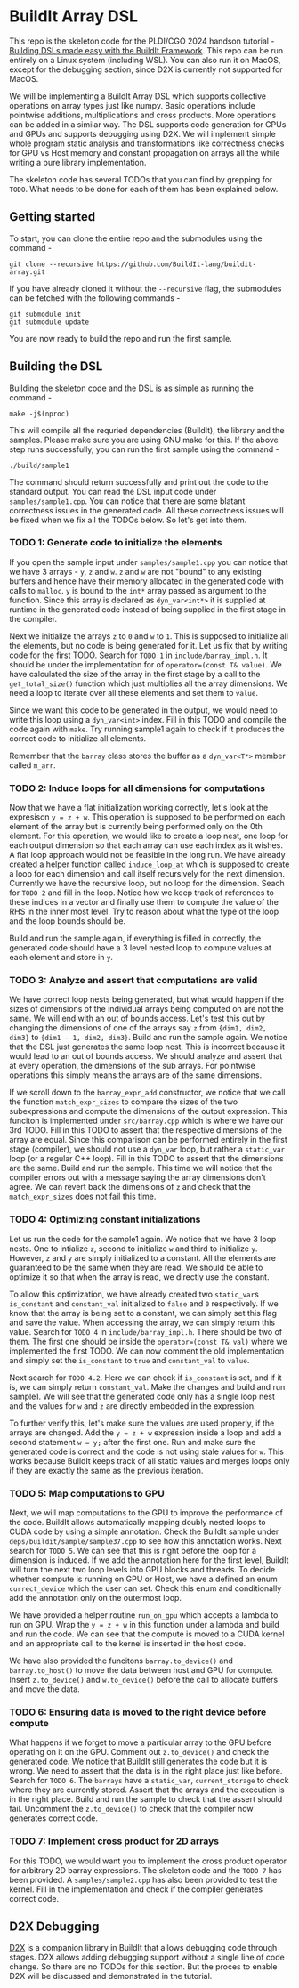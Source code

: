 # BuildIt Array DSL

This repo is the skeleton code for the PLDI/CGO 2024 handson tutorial - [Building DSLs made easy with the BuildIt Framework](https://buildit.so/tutorial). 
This repo can be run entirely on a Linux system (including WSL). You can also run it on MacOS, except for the debugging section, since D2X is currently not supported for MacOS.

We will be implementing a BuildIt Array DSL which supports collective operations on array types just like numpy. Basic operations include pointwise additions, multiplications and cross products. More operations can be added in a similar way. The DSL supports code generation for CPUs and GPUs and supports debugging using D2X. We will implement simple whole program static analysis and transformations like correctness checks for GPU vs Host memory and constant propagation on arrays all the while writing a pure library implementation. 

The skeleton code has several TODOs that you can find by grepping for `TODO`. What needs to be done for each of them has been explained below. 

## Getting started

To start, you can clone the entire repo and the submodules using the command - 

    git clone --recursive https://github.com/BuildIt-lang/buildit-array.git

If you have already cloned it without the `--recursive` flag, the submodules can be fetched with the following commands -

    git submodule init
    git submodule update

You are now ready to build the repo and run the first sample.

## Building the DSL

Building the skeleton code and the DSL is as simple as running the command - 

    make -j$(nproc)

This will compile all the requried dependencies (BuildIt), the library and the samples. Please make sure you are using GNU make for this. If the above step runs successfully, you can run the first sample using the command - 

    ./build/sample1

The command should return successfully and print out the code to the standard output. You can read the DSL input code under `samples/sample1.cpp`. You can notice that there are some blatant correctness issues in the generated code. All these correctness issues will be fixed when we fix all the TODOs below. So let's get into them. 



### TODO 1: Generate code to initialize the elements

If you open the sample input under `samples/sample1.cpp` you can notice that we have 3 arrays - `y`, `z` and `w`. `z` and `w` are not "bound" to any existing buffers and hence have their memory allocated in the generated code with calls to `malloc`. `y` is bound to the `int*` array passed as argument to the function. Since this array is declared as `dyn_var<int*>` it is supplied at runtime in the generated code instead of being supplied in the first stage in the compiler. 

Next we initialize the arrays `z` to `0` and `w` to `1`. This is supposed to initialize all the elements, but no code is being generated for it. Let us fix that by writing code for the first TODO. Search for `TODO 1` in `include/barray_impl.h`. It should be under the implementation for of `operator=(const T& value)`. We have calculated the size of the array in the first stage by a call to the `get_total_size()` function which just multiplies all the array dimensions. We need a loop to iterate over all these elements and set them to `value`. 

Since we want this code to be generated in the output, we would need to write this loop using a `dyn_var<int>` index. Fill in this TODO and compile the code again with `make`. Try running sample1 again to check if it produces the correct code to initialize all elements. 

Remember that the `barray` class stores the buffer as a `dyn_var<T*>` member called `m_arr`.  

### TODO 2: Induce loops for all dimensions for computations

Now that we have a flat initialization working correctly, let's look at the expresison `y = z + w`. This operation is supposed to be performed on each element of the array but is currently being performed only on the 0th element. For this operation, we would like to create a loop nest, one loop for each output dimension so that each array can use each index as it wishes. A flat loop approach would not be feasible in the long run. We have already created a helper function called `induce_loop_at` which is supposed to create a loop for each dimension and call itself recursively for the next dimension. Currently we have the recursive loop, but no loop for the dimension. Seach for `TODO 2` and fill in the loop. Notice how we keep track of references to these indices in a vector and finally use them to compute the value of the RHS in the inner most level. Try to reason about what the type of the loop and the loop bounds should be. 

Build and run the sample again, if everything is filled in correctly, the generated code should have a 3 level nested loop to compute values at each element and store in `y`. 

### TODO 3: Analyze and assert that computations are valid

We have correct loop nests being generated, but what would happen if the sizes of dimensions of the individual arrays being computed on are not the same. We will end with an out of bounds access. Let's test this out by changing the dimensions of one of the arrays say `z` from `{dim1, dim2, dim3}` to `{dim1 - 1, dim2, dim3}`. Build and run the sample again. We notice that the DSL just generates the same loop nest. This is incorrect because it would lead to an out of bounds access. We should analyze and assert that at every operation, the dimensions of the sub arrays. For pointwise operations this simply means the arrays are of the same dimensions. 

If we scroll down to the `barray_expr_add` constructor, we notice that we call the function `match_expr_sizes` to compare the sizes of the two subexpressions and compute the dimensions of the output expression. This funciton is implemented under `src/barray.cpp` which is where we have our 3rd TODO. Fill in this TODO to assert that the respective dimensions of the array are equal. Since this comparison can be performed entirely in the first stage (compiler), we should not use a `dyn_var` loop, but rather a `static_var` loop (or a regular C++ loop). Fill in this TODO to assert that the dimensions are the same. Build and run the sample. This time we will notice that the compiler errors out with a message saying the array dimensions don't agree. We can revert back the dimensions of `z` and check that the `match_expr_sizes` does not fail this time. 

### TODO 4: Optimizing constant initializations

Let us run the code for the sample1 again. We notice that we have 3 loop nests. One to intialize `z`, second to initialize `w` and third to initialize `y`. However, `z` and `y` are simply initialized to a constant. All the elements are guaranteed to be the same when they are read. We should be able to optimize it so that when the array is read, we directly use the constant. 

To allow this optimization, we have already created two `static_var`s `is_constant` and `constant_val` initialized to `false` and `0` respectively. If we know that the array is being set to a constant, we can simply set this flag and save the value. When accessing the array, we can simply return this value. Search for `TODO 4` in `include/barray_impl.h`. There should be two of them. The first one should be inside the `operator=(const T& val)` where we implemented the first TODO. We can now comment the old implementation and simply set the `is_constant` to `true` and `constant_val` to `value`. 

Next search for `TODO 4.2`. Here we can check if `is_constant` is set, and if it is, we can simply return `constant_val`. Make the changes and build and run sample1. We will see that the generated code only has a single loop nest and the values for `w` and `z` are directly embedded in the expression. 

To further verify this, let's make sure the values are used properly, if the arrays are changed. Add the `y = z + w` expression inside a loop and add a second statement `w = y;` after the first one. Run and make sure the generated code is correct and the code is not using stale values for `w`. This works because BuildIt keeps track of all static values and merges loops only if they are exactly the same as the previous iteration. 


### TODO 5: Map computations to GPU

Next, we will map computations to the GPU to improve the performance of the code. BuildIt allows automatically mapping doubly nested loops to CUDA code by using a simple annotation. Check the BuildIt sample under `deps/buildit/sample/sample37.cpp` to see how this annotation works. Next search for `TODO 5`. We can see that this is right before the loop for a dimension is induced. If we add the annotation here for the first level, BuildIt will turn the next two loop levels into GPU blocks and threads. To decide whether compute is running on GPU or Host, we have a defined an enum `currect_device` which the user can set. Check this enum and conditionally add the annotation only on the outermost loop. 

We have provided a helper routine `run_on_gpu` which accepts a lambda to run on GPU. Wrap the `y = z + w` in this function under a lambda and build and run the code. We can see that the compute is moved to a CUDA kernel and an appropriate call to the kernel is inserted in the host code. 

We have also provided the funcitons `barray.to_device()` and `barray.to_host()` to move the data between host and GPU for compute. Insert `z.to_device()` and `w.to_device()` before the call to allocate buffers and move the data. 

### TODO 6: Ensuring data is moved to the right device before compute

What happens if we forget to move a particular array to the GPU before operating on it on the GPU. Comment out `z.to_device()` and check the generated code. We notice that BuildIt still generates the code but it is wrong. We need to assert that the data is in the right place just like before. Search for `TODO 6`. The `barrays` have a `static_var`, `current_storage` to check where they are currently stored. Assert that the arrays and the execution is in the right place. Build and run the sample to check that the assert should fail. 
Uncomment the `z.to_device()` to check that the compiler now generates correct code. 

### TODO 7: Implement cross product for 2D arrays
For this TODO, we would want you to implement the cross product operator for arbitrary 2D barray expressions. The skeleton code and the `TODO 7` has been provided. A `samples/sample2.cpp` has also been provided to test the kernel. Fill in the implementation and check if the compiler generates correct code. 

## D2X Debugging
[D2X](https://buildit.so/d2x) is a companion library in BuildIt that allows debugging code through stages. D2X allows adding debugging support without a single line of code change. So there are no TODOs for this section. But the proces to enable D2X will be discussed and demonstrated in the tutorial. 
